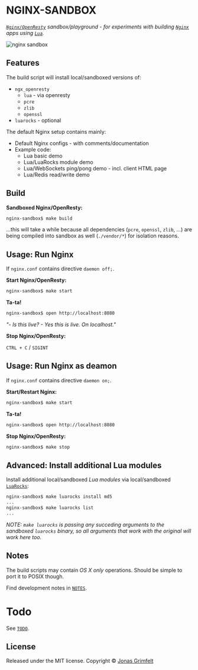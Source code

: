 # NGINX-SANDBOX

_[`Nginx/OpenResty`](http://openresty.org) sandbox/playground - for experiments with building [`Nginx`](http://nginx.org) apps using [`Lua`](http://lua.org)._

![nginx sandbox](http://cl.ly/image/080y0T3Y3f1Q/Nginx%20Sandbox.png)


## Features

The build script will install local/sandboxed versions of:

* `ngx_openresty`
    * `lua` - via openresty
    * `pcre`
    * `zlib`
    * `openssl`
* `luarocks` - optional

The default Nginx setup contains mainly:

* Default Nginx configs - with comments/documentation
* Example code:
    * Lua basic demo
    * Lua/LuaRocks module demo
    * Lua/WebSockets ping/pong demo - incl. client HTML page
    * Lua/Redis read/write demo

## Build

**Sandboxed Nginx/OpenResty:**

```bash
nginx-sandbox$ make build
```

...this will take a while because all dependencies (`pcre`, `openssl`, `zlib`, ...) are being compiled into sandbox as well (`./vendor/*`) for isolation reasons.


## Usage: Run Nginx

If `nginx.conf` contains directive `daemon off;`.

**Start Nginx/OpenResty:**

```bash
nginx-sandbox$ make start
```

**Ta-ta!**

```bash
nginx-sandbox$ open http://localhost:8080
```

*"- Is this live? - Yes this is live. On localhost."*

**Stop Nginx/OpenResty:**

`CTRL + C` / `SIGINT`


## Usage: Run Nginx as deamon

If `nginx.conf` contains directive `daemon on;`.

**Start/Restart Nginx:**

```bash
nginx-sandbox$ make start
```

**Ta-ta!**

```bash
nginx-sandbox$ open http://localhost:8080
```

**Stop Nginx/OpenResty:**

```bash
nginx-sandbox$ make stop
```


## Advanced: Install additional Lua modules

Install additional local/sandboxed *Lua modules* via local/sandboxed [`LuaRocks`](http://luarocks.org):

```bash
nginx-sandbox$ make luarocks install md5
...
nginx-sandbox$ make luarocks list
...
```

*NOTE: `make luarocks` is passing any succeding arguments to the sandboxed `luarocks` binary, so all arguments that work with the original will work here too.*


## Notes

The build scripts may contain *OS X only* operations. Should be simple to port it to POSIX though.

Find development notes in [`NOTES`](https://github.com/grimen/nginx-sandbox/blob/master/NOTES).


# Todo

See [`TODO`](https://github.com/grimen/nginx-sandbox/blob/master/TODO).


## License

Released under the MIT license. Copyright © [Jonas Grimfelt](https://github.com/grimen)

